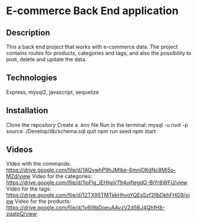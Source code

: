 # E-commerce Back End application
## Description 
This a back end project that works with e-commerce data. The project contains routes for products, categories and tags,
and also the possibility to post, delete and update the data.

## Technologies
Express, mysql2, javascript, sequelize

## Installation
Clone the repository
Create a .env file
Run in the terminal:
mysql -u root -p
source ./Develop/db/schema.sql
quit
npm run seed
npm start

## Videos
Video with the commands:
https://drive.google.com/file/d/1AQywhP9hJMtke-6mnjOKdNc8Mi5o-MZd/view
Video for the categories:
https://drive.google.com/file/d/1ioFlg_jEHhpV794ojflegdO-BiYr8WFU/view
Video for the tags: 
https://drive.google.com/file/d/12TX95TMTekHhvoYQEsSzf2lIbDkhFHG9/view
Video for the products:
https://drive.google.com/file/d/1v6I9bDoeuAAvzVZd5BJ4QhfH8-zqatpQ/view


